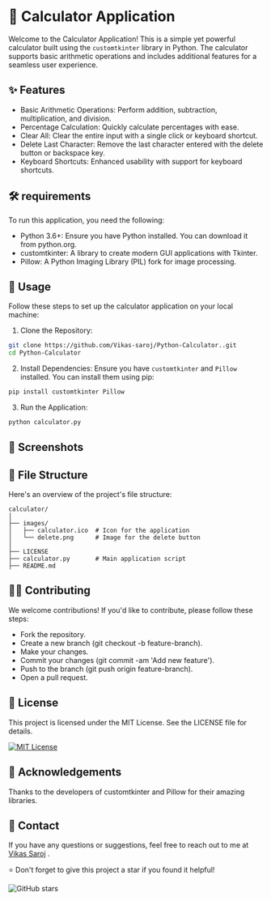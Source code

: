 # 🧮 Calculator Application

Welcome to the Calculator Application! This is a simple yet powerful calculator built using the `customtkinter` library in Python. The calculator supports basic arithmetic operations and includes additional features for a seamless user experience.

## ✨ Features
- Basic Arithmetic Operations: Perform addition, subtraction, multiplication, and division.
- Percentage Calculation: Quickly calculate percentages with ease.
- Clear All: Clear the entire input with a single click or keyboard shortcut.
- Delete Last Character: Remove the last character entered with the delete button or backspace key.
- Keyboard Shortcuts: Enhanced usability with support for keyboard shortcuts.

## 🛠️ requirements
To run this application, you need the following:

- Python 3.6+: Ensure you have Python installed. You can download it from python.org.
- customtkinter: A library to create modern GUI applications with Tkinter.
- Pillow: A Python Imaging Library (PIL) fork for image processing.


## 🚀 Usage
Follow these steps to set up the calculator application on your local machine:

1. Clone the Repository:

```bash
git clone https://github.com/Vikas-saroj/Python-Calculator..git
cd Python-Calculator
```

2. Install Dependencies:
Ensure you have `customtkinter` and `Pillow` installed. You can install them using pip:

```bash
pip install customtkinter Pillow
```
3. Run the Application:

```bash
python calculator.py
```
## 📸 Screenshots



## 📂 File Structure
Here's an overview of the project's file structure:

```text
calculator/
│
├── images/
│   ├── calculator.ico  # Icon for the application
│   └── delete.png      # Image for the delete button
│
├── LICENSE
├── calculator.py       # Main application script
├── README.md           

```

## 👨‍💻 Contributing
We welcome contributions! If you'd like to contribute, please follow these steps:

- Fork the repository.
- Create a new branch (git checkout -b feature-branch).
- Make your changes.
- Commit your changes (git commit -am 'Add new feature').
- Push to the branch (git push origin feature-branch).
- Open a pull request.

## 📜 License
This project is licensed under the MIT License. See the LICENSE file for details.

[![MIT License](https://img.shields.io/github/license/Vikas-saroj/Python-Calculator
)](https://github.com/Vikas-saroj/Python-Calculator/blob/main/LICENSE)

## 🤝 Acknowledgements
Thanks to the developers of customtkinter and Pillow for their amazing libraries.


## 📧 Contact
If you have any questions or suggestions, feel free to reach out to me at [Vikas Saroj](vikas.saroj.gs8@example.com) . 


⭐️ Don't forget to give this project a star if you found it helpful!

![GitHub stars](https://img.shields.io/github/stars/Vikas-saroj/Python-Calculator?style=social)
